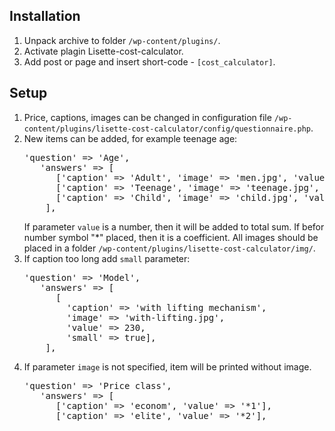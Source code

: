 Installation
---------

1. Unpack archive to folder <code>/wp-content/plugins/</code>.
2. Activate plagin Lisette-cost-calculator.
3. Add post or page and insert short-code - <code>[cost_calculator]</code>.

Setup
---------

1. Price, captions, images can be changed in configuration file 
   <code>/wp-content/plugins/lisette-cost-calculator/config/questionnaire.php</code>.
2. New items can be added, for example teenage age:
   <pre>
   'question' => 'Age',
      'answers' => [
         ['caption' => 'Adult', 'image' => 'men.jpg', 'value' => '*1'],
         ['caption' => 'Teenage', 'image' => 'teenage.jpg', 'value' => '*1.1'],
         ['caption' => 'Child', 'image' => 'child.jpg', 'value' => '*1.3'],
       ],
   </pre>
   If parameter <code>value</code> is a number, then it will be added to total sum.
   If befor number symbol "*" placed, then it is a coefficient.
   All images should be placed in a folder <code>/wp-content/plugins/lisette-cost-calculator/img/</code>.
3. If caption too long add <code>small</code> parameter:
   <pre>
   'question' => 'Model',
      'answers' => [
         [
           'caption' => 'with lifting mechanism', 
           'image' => 'with-lifting.jpg', 
           'value' => 230, 
           'small' => true],
       ],
   </pre>
4. If parameter <code>image</code> is not specified, item will be printed without image.
   <pre>
   'question' => 'Price class',
      'answers' => [
         ['caption' => 'econom', 'value' => '*1'],
         ['caption' => 'elite', 'value' => '*2'],
    </pre>
